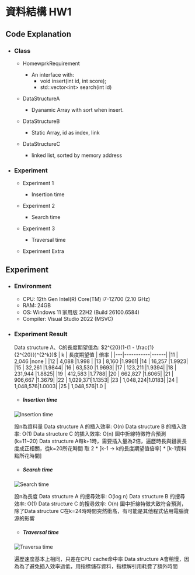 # 資料結構 HW1
## Code Explanation
* ### Class
    * HomewprkRequirement
        - An interface with:
            * void insert(int id, int score);
            * std::vector\<int> search(int id)

    * DataStructureA  
        - Dyanamic Array with sort when insert.

    * DataStructureB
        - Static Array, id as index, link

    * DataStructureC
        - linked list, sorted by memory address

* ### Experiment
    * Experiment 1
        - Insertion time

    * Experiment 2
        - Search time

    * Experiment 3
        - Traversal time

    * Experiment Extra

## Experiment 
* ### Environment
    - CPU: 12th Gen Intel(R) Core(TM) i7-12700 (2.10 GHz)
    - RAM: 24GB
    - OS: Windows 11 家用版 22H2 (Build 26100.6584)
    - Compiler: Visual Studio 2022 (MSVC)

* ### Experiment Result
    Data structure A、C的長度期望值為: $2^{20}(1-(1 - \frac{1}{2^{20}})^{2^k})$
    | k | 長度期望值 | 倍率 |
    |---|-----------|------|
    |11 |  2,046    |none  |
    |12 |  4,088    |1.998 |
    |13 |  8,160    |1.9961|
    |14 |  16,257   |1.9923|
    |15 |  32,261   |1.9844|
    |16 |  63,530   |1.9693|
    |17 |  123,211  |1.9394|
    |18 |  231,944  |1.8825|
    |19 |  412,583  |1.7788|
    |20 |  662,827  |1.6065|
    |21 |  906,667  |1.3679|
    |22 |  1,029,371|1.1353|
    |23 |  1,048,224|1.0183|
    |24 |  1,048,576|1.0003|
    |25 |  1,048,576|1.0   |

    * ##### Insertion time
    ![Insertion time](https://www.jaspersoft.com/content/dam/jaspersoft/images/graphics/infographics/pie-chart-example.svg)

    設n為資料量
    Data structure A 的插入效率: O(n)
    Data structure B 的插入效率: O(1)
    Data structure C 的插入效率: O(n)
    圖中折線特徵符合預測(k=11~20)
    Data structure A每k+1時，需要插入量為2倍，遍歷時長與鏈表長度成正相關，從k=20所花時間 取 2 * [k-1 -> k的長度期望值倍率] * [k-1資料點所花時間]

    * ##### Search time
    ![Search time](https://www.jaspersoft.com/content/dam/jaspersoft/images/graphics/infographics/pie-chart-example.svg)

    設n為長度
    Data structure A 的搜尋效率: O(log n)
    Data structure B 的搜尋效率: O(1)
    Data structure C 的搜尋效率: O(n)
    圖中折線特徵大致符合預測，除了Data structure C在k=24時時間突然衝髙，有可能是其他程式佔用電腦資源的影響


    * ##### Traversal time
    ![Traversa time](https://www.jaspersoft.com/content/dam/jaspersoft/images/graphics/infographics/pie-chart-example.svg)

    遍歷速度基本上相同，只差在CPU cache命中率
    Data structure A會稍慢，因為為了避免插入效率過低，用指標儲存資料，指標解引用耗費了額外時間